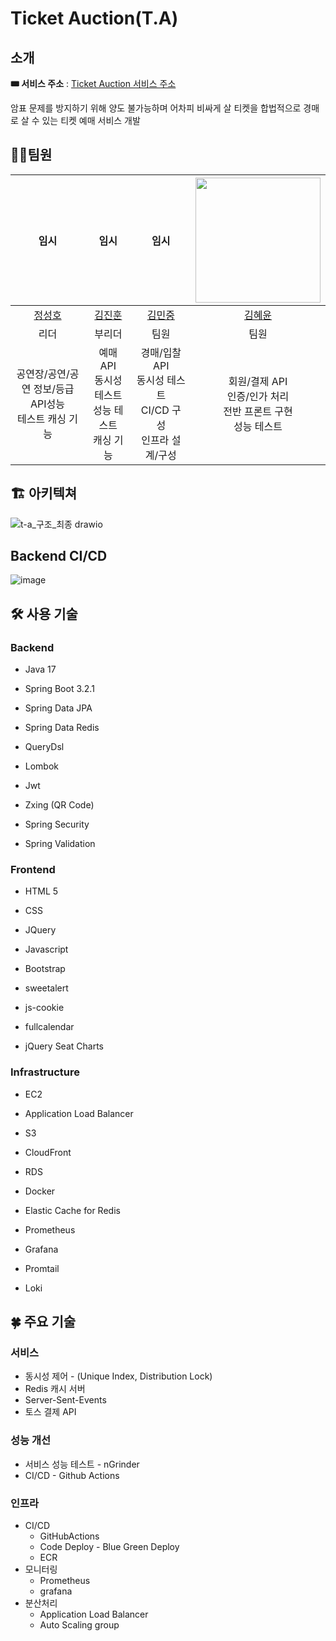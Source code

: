 # Ticket Auction(T.A)

## 소개
**🎟️ 서비스 주소** : [Ticket Auction 서비스 주소](https://ticket-auction.shop/index.html)

암표 문제를 방지하기 위해 양도 불가능하며 어차피 비싸게 살 티켓을 합법적으로 경매로 살 수 있는 티켓 예매 서비스 개발

## 🧑‍💻팀원
|임시|임시|임시|<img src="https://github.com/jshstar/ticket-auction-backend/assets/50236501/61a3d287-d8bf-4004-8f8e-274a5027c88b" style="width:200px; height:200px;">|
|:--:|:--:|:--:|:--:|
|[정성호](https://github.com/jshstar?tab=repositories)|[김진훈](https://github.com/ouohoon?tab=repositories)|[김민중](https://github.com/kmiss?tab=repositories)|[김혜윤](https://github.com/kimhyeyun?tab=repositories)|
|리더|부리더|팀원|팀원|
|공연장/공연/공연 정보/등급<br>API성능<br>테스트 캐싱 기능|예매 API<br>동시성 테스트<br>성능 테스트<br>캐싱 기능|경매/입찰 API<br>동시성 테스트<br>CI/CD 구성<br>인프라 설계/구성|회원/결제 API<br>인증/인가 처리<br>전반 프론트 구현<br>성능 테스트|


## 🏗 아키텍쳐
![t-a_구조_최종 drawio](https://github.com/jshstar/ticket-auction-backend/assets/50236501/1616782d-1939-42e2-a4d8-dc72488ecf60)

## Backend CI/CD
![image](https://github.com/jshstar/ticket-auction-backend/assets/50236501/ffb381e7-5ac9-4b87-94e5-076e017a8275)


## 🛠️ 사용 기술

### Backend

- Java 17
- Spring Boot 3.2.1
- Spring Data JPA
- Spring Data Redis
- QueryDsl

- Lombok
- Jwt
- Zxing (QR Code)
- Spring Security
- Spring Validation

### Frontend

- HTML 5
- CSS
- JQuery
- Javascript

- Bootstrap
- sweetalert
- js-cookie
- fullcalendar
- jQuery Seat Charts

### Infrastructure

- EC2
- Application Load Balancer
- S3
- CloudFront
- RDS
- Docker

- Elastic Cache for Redis
- Prometheus
- Grafana
- Promtail
- Loki

## 🍀 주요 기술

### **서비스**

- 동시성 제어 - (Unique Index, Distribution Lock)
- Redis 캐시 서버
- Server-Sent-Events
- 토스 결제 API

### 성능 개선

- 서비스 성능 테스트 - nGrinder
- CI/CD - Github Actions

### 인프라

- CI/CD
    - GitHubActions
    - Code Deploy - Blue Green Deploy
    - ECR
- 모니터링
    - Prometheus
    - grafana
- 분산처리
    - Application Load Balancer
    - Auto Scaling group
